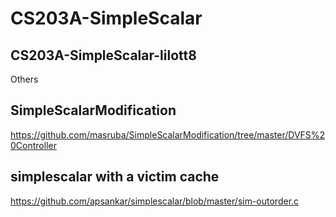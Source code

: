 # CS203A-SimpleScalar
## CS203A-SimpleScalar-lilott8
Others
## SimpleScalarModification
https://github.com/masruba/SimpleScalarModification/tree/master/DVFS%20Controller
## simplescalar with a victim cache
https://github.com/apsankar/simplescalar/blob/master/sim-outorder.c
